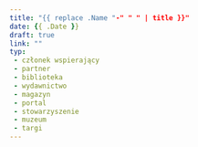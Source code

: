 ```yaml
---
title: "{{ replace .Name "-" " " | title }}"
date: {{ .Date }}
draft: true
link: ""
typ:
 - członek wspierający
 - partner
 - biblioteka
 - wydawnictwo
 - magazyn
 - portal
 - stowarzyszenie
 - muzeum
 - targi
---
```

